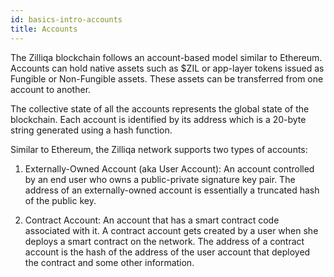 ```yaml
---
id: basics-intro-accounts
title: Accounts
---
```


The Zilliqa blockchain follows an account-based model similar to Ethereum.
Accounts can hold native assets such as $ZIL or app-layer tokens issued as
Fungible or Non-Fungible assets. These assets can be transferred from one
account to another.

The collective state of all the accounts represents the global state of the
blockchain. Each account is identified by its address which is a 20-byte
string generated using a hash function.

Similar to Ethereum, the Zilliqa network supports two types of accounts:

1. Externally-Owned Account (aka User Account): An account controlled by an
   end user who owns a public-private signature key pair. The address of an
   externally-owned account is essentially a truncated hash of the public key.

2. Contract Account: An account that has a smart contract code associated with
   it. A contract account gets created by a user when she deploys a smart
    contract on the network. The address of a contract account is the hash of the
    address of the user account that deployed the contract and some other
    information. 


